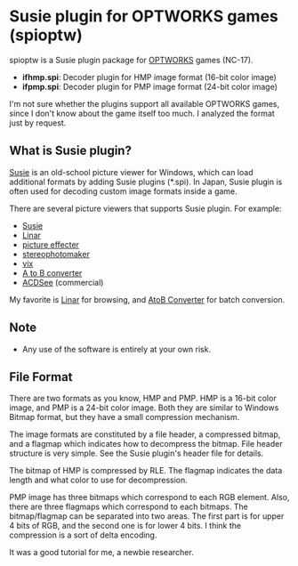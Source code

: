 Susie plugin for OPTWORKS games (spioptw)
=========================================

spioptw is a Susie plugin package for [OPTWORKS](http://www.toranoana.jp/mailorder/cit/circle/19/66/5730303436363139/ns_4f5054574f524b53_01.html) games (NC-17).

- **ifhmp.spi**: Decoder plugin for HMP image format (16-bit color image)
- **ifpmp.spi**: Decoder plugin for PMP image format (24-bit color image)

I'm not sure whether the plugins support all available OPTWORKS games, since I don't know about the game itself too much. I analyzed the format just by request.

What is Susie plugin?
------------------------

[Susie](http://www.digitalpad.co.jp/~takechin/) is an old-school picture viewer for Windows, which can load additional formats by adding Susie plugins (*.spi). In Japan, Susie plugin is often used for decoding custom image formats inside a game.

There are several picture viewers that supports Susie plugin. For example:

- [Susie](http://www.digitalpad.co.jp/~takechin/betasue.html#susie32)
- [Linar](http://hp.vector.co.jp/authors/VA015839/)
- [picture effecter](http://www.asahi-net.or.jp/~DS8H-WTNB/software/index.html)
- [stereophotomaker](http://stereo.jpn.org/eng/stphmkr/)
- [vix](http://www.forest.impress.co.jp/library/software/vix/)
- [A to B converter](http://www.asahi-net.or.jp/~KH4S-SMZ/spi/abc/index.html)
- [ACDSee](http://www.acdsee.com/) (commercial)

My favorite is [Linar](http://hp.vector.co.jp/authors/VA015839/) for browsing, and [AtoB Converter](http://www.asahi-net.or.jp/~kh4s-smz/spi/abc/) for batch conversion.

Note
------------------------

- Any use of the software is entirely at your own risk.

File Format
------------------------

There are two formats as you know, HMP and PMP.
HMP is a 16-bit color image, and PMP is a 24-bit color image.
Both they are similar to Windows Bitmap format, but they have a small compression mechanism.

The image formats are constituted by a file header, a compressed bitmap, and a flagmap which indicates how to decompress the bitmap.
File header structure is very simple. See the Susie plugin's header file for details.

The bitmap of HMP is compressed by RLE.
The flagmap indicates the data length and what color to use for decompression.

PMP image has three bitmaps which correspond to each RGB element.
Also, there are three flagmaps which correspond to each bitmaps.
The bitmap/flagmap can be separated into two areas.
The first part is for upper 4 bits of RGB, and the second one is for lower 4 bits.
I think the compression is a sort of delta encoding.

It was a good tutorial for me, a newbie researcher.
